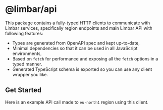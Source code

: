 # @limbar/api

This package contains a fully-typed HTTP clients to communicate with Limbar services,
specifically region endpoints and main Limbar API with following features:
* Types are generated from OpenAPI spec and kept up-to-date,
* Minimal dependencies so that it can be used in all JavaScript environments,
* Based on `fetch` for performance and exposing all the `fetch` options in a typed manner.
* Generated TypeScript schema is exported so you can use any client wrapper you like.

## Get Started

Here is an example API call made to `eu-north1` region using this client.

```ts

```
